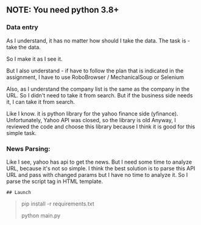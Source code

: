 ## NOTE: You need python 3.8+

### Data entry
As I understand, it has no matter how should I take the data.
The task is - take the data.

So I make it as I see it. 

But I also understand - if have to follow the plan that is indicated in the assignment, I have to use RoboBrowser / MechanicalSoup or Selenium

Also, as I understand the company list is the same as the company in the URL. So I didn't need to take it from search.
But if the business side needs it, I can take it from search. 

Like I know. it is python library for the yahoo finance side (yfinance).
Unfortunately, Yahoo API was closed, so the library is old
Anyway, I reviewed the code and choose this library because I think it is good for this simple task.

### News Parsing:

Like I see, yahoo has api to get the news. But I need some time to analyze URL, because it's not so simple.
I think the best solution is to parse this API URL and pass with changed params but I have no time to analyze it.
So I parse the script tag in HTML template.


    ## Launch

> pip install -r requirements.txt
>
> python main.py


